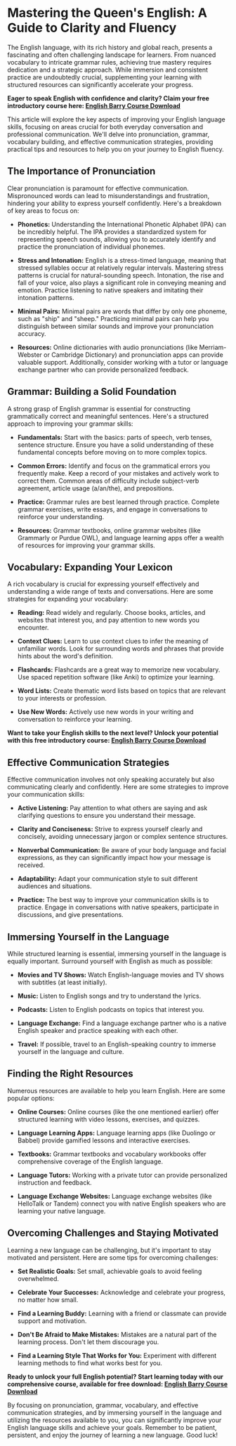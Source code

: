 # Mastering the Queen's English: A Guide to Clarity and Fluency

The English language, with its rich history and global reach, presents a fascinating and often challenging landscape for learners. From nuanced vocabulary to intricate grammar rules, achieving true mastery requires dedication and a strategic approach. While immersion and consistent practice are undoubtedly crucial, supplementing your learning with structured resources can significantly accelerate your progress.

**Eager to speak English with confidence and clarity? Claim your free introductory course here: [English Barry Course Download](https://udemywork.com/english-barry)**

This article will explore the key aspects of improving your English language skills, focusing on areas crucial for both everyday conversation and professional communication. We'll delve into pronunciation, grammar, vocabulary building, and effective communication strategies, providing practical tips and resources to help you on your journey to English fluency.

## The Importance of Pronunciation

Clear pronunciation is paramount for effective communication. Mispronounced words can lead to misunderstandings and frustration, hindering your ability to express yourself confidently. Here's a breakdown of key areas to focus on:

*   **Phonetics:** Understanding the International Phonetic Alphabet (IPA) can be incredibly helpful. The IPA provides a standardized system for representing speech sounds, allowing you to accurately identify and practice the pronunciation of individual phonemes.

*   **Stress and Intonation:** English is a stress-timed language, meaning that stressed syllables occur at relatively regular intervals. Mastering stress patterns is crucial for natural-sounding speech. Intonation, the rise and fall of your voice, also plays a significant role in conveying meaning and emotion. Practice listening to native speakers and imitating their intonation patterns.

*   **Minimal Pairs:** Minimal pairs are words that differ by only one phoneme, such as "ship" and "sheep." Practicing minimal pairs can help you distinguish between similar sounds and improve your pronunciation accuracy.

*   **Resources:** Online dictionaries with audio pronunciations (like Merriam-Webster or Cambridge Dictionary) and pronunciation apps can provide valuable support. Additionally, consider working with a tutor or language exchange partner who can provide personalized feedback.

## Grammar: Building a Solid Foundation

A strong grasp of English grammar is essential for constructing grammatically correct and meaningful sentences. Here's a structured approach to improving your grammar skills:

*   **Fundamentals:** Start with the basics: parts of speech, verb tenses, sentence structure. Ensure you have a solid understanding of these fundamental concepts before moving on to more complex topics.

*   **Common Errors:** Identify and focus on the grammatical errors you frequently make. Keep a record of your mistakes and actively work to correct them. Common areas of difficulty include subject-verb agreement, article usage (a/an/the), and prepositions.

*   **Practice:** Grammar rules are best learned through practice. Complete grammar exercises, write essays, and engage in conversations to reinforce your understanding.

*   **Resources:** Grammar textbooks, online grammar websites (like Grammarly or Purdue OWL), and language learning apps offer a wealth of resources for improving your grammar skills.

## Vocabulary: Expanding Your Lexicon

A rich vocabulary is crucial for expressing yourself effectively and understanding a wide range of texts and conversations. Here are some strategies for expanding your vocabulary:

*   **Reading:** Read widely and regularly. Choose books, articles, and websites that interest you, and pay attention to new words you encounter.

*   **Context Clues:** Learn to use context clues to infer the meaning of unfamiliar words. Look for surrounding words and phrases that provide hints about the word's definition.

*   **Flashcards:** Flashcards are a great way to memorize new vocabulary. Use spaced repetition software (like Anki) to optimize your learning.

*   **Word Lists:** Create thematic word lists based on topics that are relevant to your interests or profession.

*   **Use New Words:** Actively use new words in your writing and conversation to reinforce your learning.

**Want to take your English skills to the next level? Unlock your potential with this free introductory course: [English Barry Course Download](https://udemywork.com/english-barry)**

## Effective Communication Strategies

Effective communication involves not only speaking accurately but also communicating clearly and confidently. Here are some strategies to improve your communication skills:

*   **Active Listening:** Pay attention to what others are saying and ask clarifying questions to ensure you understand their message.

*   **Clarity and Conciseness:** Strive to express yourself clearly and concisely, avoiding unnecessary jargon or complex sentence structures.

*   **Nonverbal Communication:** Be aware of your body language and facial expressions, as they can significantly impact how your message is received.

*   **Adaptability:** Adapt your communication style to suit different audiences and situations.

*   **Practice:** The best way to improve your communication skills is to practice. Engage in conversations with native speakers, participate in discussions, and give presentations.

## Immersing Yourself in the Language

While structured learning is essential, immersing yourself in the language is equally important. Surround yourself with English as much as possible:

*   **Movies and TV Shows:** Watch English-language movies and TV shows with subtitles (at least initially).

*   **Music:** Listen to English songs and try to understand the lyrics.

*   **Podcasts:** Listen to English podcasts on topics that interest you.

*   **Language Exchange:** Find a language exchange partner who is a native English speaker and practice speaking with each other.

*   **Travel:** If possible, travel to an English-speaking country to immerse yourself in the language and culture.

## Finding the Right Resources

Numerous resources are available to help you learn English. Here are some popular options:

*   **Online Courses:** Online courses (like the one mentioned earlier) offer structured learning with video lessons, exercises, and quizzes.

*   **Language Learning Apps:** Language learning apps (like Duolingo or Babbel) provide gamified lessons and interactive exercises.

*   **Textbooks:** Grammar textbooks and vocabulary workbooks offer comprehensive coverage of the English language.

*   **Language Tutors:** Working with a private tutor can provide personalized instruction and feedback.

*   **Language Exchange Websites:** Language exchange websites (like HelloTalk or Tandem) connect you with native English speakers who are learning your native language.

## Overcoming Challenges and Staying Motivated

Learning a new language can be challenging, but it's important to stay motivated and persistent. Here are some tips for overcoming challenges:

*   **Set Realistic Goals:** Set small, achievable goals to avoid feeling overwhelmed.

*   **Celebrate Your Successes:** Acknowledge and celebrate your progress, no matter how small.

*   **Find a Learning Buddy:** Learning with a friend or classmate can provide support and motivation.

*   **Don't Be Afraid to Make Mistakes:** Mistakes are a natural part of the learning process. Don't let them discourage you.

*   **Find a Learning Style That Works for You:** Experiment with different learning methods to find what works best for you.

**Ready to unlock your full English potential? Start learning today with our comprehensive course, available for free download: [English Barry Course Download](https://udemywork.com/english-barry)**

By focusing on pronunciation, grammar, vocabulary, and effective communication strategies, and by immersing yourself in the language and utilizing the resources available to you, you can significantly improve your English language skills and achieve your goals. Remember to be patient, persistent, and enjoy the journey of learning a new language. Good luck!
